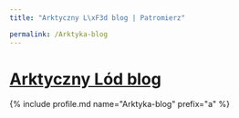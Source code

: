 ```yaml
---
title: "Arktyczny L\xF3d blog | Patromierz"

permalink: /Arktyka-blog
---
```


# [Arktyczny Lód blog](https://patronite.pl/Arktyka-blog)

{% include profile.md name="Arktyka-blog" prefix="a" %}
